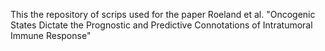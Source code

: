 This the repository of scrips used for the paper Roeland et al. "Oncogenic States Dictate the Prognostic and Predictive Connotations of Intratumoral Immune Response"
